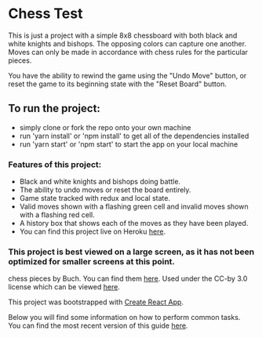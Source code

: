 # Chess Test

This is just a project with a simple 8x8 chessboard with both black and white knights and bishops.  The opposing colors can capture one another.  Moves can only be made in accordance with chess rules for the particular pieces.

You have the ability to rewind the game using the "Undo Move" button, or reset the game to its beginning state with the "Reset Board" button.

## To run the project:
- simply clone or fork the repo onto your own machine
- run 'yarn install' or 'npm install' to get all of the dependencies installed
- run 'yarn start' or 'npm start' to start the app on your local machine

### Features of this project:
- Black and white knights and bishops doing battle.
- The ability to undo moves or reset the board entirely.
- Game state tracked with redux and local state.
- Valid moves shown with a flashing green cell and invalid moves shown with a flashing red cell.
- A history box that shows each of the moves as they have been played.
- You can find this project live on Heroku [here](https://chess-test.herokuapp.com).

### This project is best viewed on a large screen, as it has not been optimized for smaller screens at this point.

chess pieces by Buch.  You can find them [here](https://opengameart.org/content/chess-pieces-set).  Used under the CC-by 3.0 license which can be viewed [here](https://creativecommons.org/licenses/by/3.0/).


This project was bootstrapped with [Create React App](https://github.com/facebookincubator/create-react-app).

Below you will find some information on how to perform common tasks.<br>
You can find the most recent version of this guide [here](https://github.com/facebookincubator/create-react-app/blob/master/packages/react-scripts/template/README.md).
